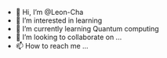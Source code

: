 - 👋 Hi, I’m @Leon-Cha
- 👀 I’m interested in learning
- 🌱 I’m currently learning Quantum computing
- 💞️ I’m looking to collaborate on ...
- 📫 How to reach me ...

<!---
Leon-Cha/Leon-Cha is a ✨ special ✨ repository because its `README.md` (this file) appears on your GitHub profile.
You can click the Preview link to take a look at your changes.
--->
